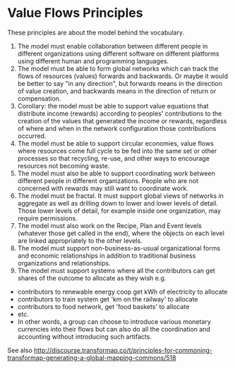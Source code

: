 # Value Flows Principles

These principles are about the model behind the vocabulary.

1. The model must enable collaboration between different people in different organizations using different software on different platforms using different human and programming languages.
2. The model must be able to form global networks which can track the flows of resources (values) forwards and backwards. Or maybe it would be better to say "in any direction", but forwards means in the direction of value creation, and backwards means in the direction of return or compensation. 
3. Corollary: the model must be able to support value equations that distribute income (rewards) according to peoples' contributions to the creation of the values that generated the income or rewards, regardless of where and when in the network configuration those contributions occurred.
4. The model must be able to support circular economies, value flows where resources come full cycle to be fed into the same set or other processes so that recycling, re-use, and other ways to encourage resources not becoming waste.
4. The model must also be able to support coordinating work between different people in different organizations. People who are not concerned with rewards may still want to coordinate work.
5. The model must be fractal. It must support global views of networks in aggregate as well as drilling down to lower and lower levels of detail. Those lower levels of detail, for example inside one organization, may require permissions.
6. The model must also work on the Recipe, Plan and Event levels (whatever those get called in the end), where the objects on each level are linked appropriately to the other levels.
7. The model must support non-business-as-usual organizational forms and economic relationships in addition to traditional business organizations and relationships.
8. The model must support systems where all the contributors can get shares of the outcome to allocate as they wish e.g.

* contributors to renewable energy coop get kWh of electricity to allocate
* contributors to train system get 'km on the railway' to allocate
* contributors to food network, get 'food baskets' to allocate
* etc.
* In other words, a group can choose to introduce various monetary currencies into their flows but can also do all the coordination and accounting without introducing such artifacts.

See also http://discourse.transformap.co/t/principles-for-commoning-transformap-generating-a-global-mapping-commons/518
